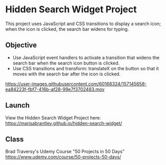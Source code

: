 # Hidden Search Widget Project

This project uses JavaScript and CSS transitions to display a search icon; when the icon is clicked, the search bar widens for typing.

## Objective
* Use JavaScript event handlers to activate a transition that widens the search bar when the search icon button is clicked.
* Use CSS transitions and transform: translateX on the button so that it moves with the search bar after the icon is clicked.

https://user-images.githubusercontent.com/60168324/157145658-ea84223f-fbf7-416b-af28-99e7f3702483.mov

## Launch

View the Hidden Search Widget Project here: https://marisabrantley.github.io/hidden-search-widget/

## Class
Brad Traversy's Udemy Course "50 Projects in 50 Days" <br>
https://www.udemy.com/course/50-projects-50-days/
